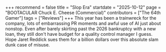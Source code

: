 +++
recommend = false
title = "Slop Era"
startdate = "2025-10-12"
page = "BOOTACULAR Chuck E. Cheese (Commercial)"
contributors = ["The 64th Gamer"]
tags = ["Reviews"]
+++
This year has been a trainwreck for the company, lots of embarrassing PR moments and awful use of AI just about nonstop. Even after barely skirting past the 2026 bankruptcy with a new loan, they still don't have budget for a quality control manager I guess. Hope Jaret Reddick sues them for a billion dollars over this absolute slam dunk case of misuse.
